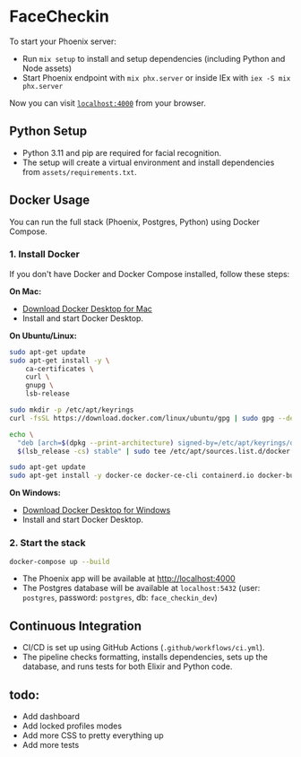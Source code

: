 # FaceCheckin

To start your Phoenix server:

  * Run `mix setup` to install and setup dependencies (including Python and Node assets)
  * Start Phoenix endpoint with `mix phx.server` or inside IEx with `iex -S mix phx.server`

Now you can visit [`localhost:4000`](http://localhost:4000) from your browser.

## Python Setup

* Python 3.11 and pip are required for facial recognition.
* The setup will create a virtual environment and install dependencies from `assets/requirements.txt`.

## Docker Usage

You can run the full stack (Phoenix, Postgres, Python) using Docker Compose.

### 1. Install Docker

If you don't have Docker and Docker Compose installed, follow these steps:

**On Mac:**
- [Download Docker Desktop for Mac](https://www.docker.com/products/docker-desktop/)
- Install and start Docker Desktop.

**On Ubuntu/Linux:**
```sh
sudo apt-get update
sudo apt-get install -y \
    ca-certificates \
    curl \
    gnupg \
    lsb-release

sudo mkdir -p /etc/apt/keyrings
curl -fsSL https://download.docker.com/linux/ubuntu/gpg | sudo gpg --dearmor -o /etc/apt/keyrings/docker.gpg

echo \
  "deb [arch=$(dpkg --print-architecture) signed-by=/etc/apt/keyrings/docker.gpg] https://download.docker.com/linux/ubuntu \
  $(lsb_release -cs) stable" | sudo tee /etc/apt/sources.list.d/docker.list > /dev/null

sudo apt-get update
sudo apt-get install -y docker-ce docker-ce-cli containerd.io docker-buildx-plugin docker-compose-plugin
```

**On Windows:**
- [Download Docker Desktop for Windows](https://www.docker.com/products/docker-desktop/)
- Install and start Docker Desktop.

### 2. Start the stack

```sh
docker-compose up --build
```

- The Phoenix app will be available at [http://localhost:4000](http://localhost:4000)
- The Postgres database will be available at `localhost:5432` (user: `postgres`, password: `postgres`, db: `face_checkin_dev`)

## Continuous Integration

- CI/CD is set up using GitHub Actions (`.github/workflows/ci.yml`).
- The pipeline checks formatting, installs dependencies, sets up the database, and runs tests for both Elixir and Python code.

## todo:

- Add dashboard
- Add locked profiles modes
- Add more CSS to pretty everything up
- Add more tests